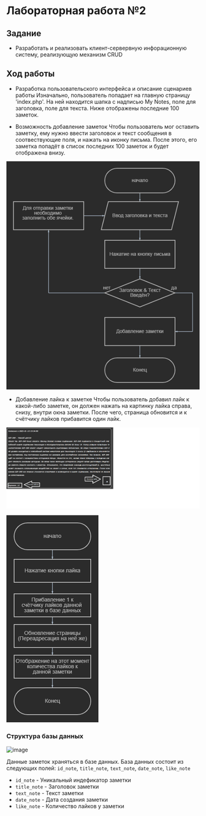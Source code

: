# Лабораторная работа №2
## Задание
* Разработать и реализовать клиент-сервервную инфорационную систему, реализующую механизм CRUD
## Ход работы
* Разработка пользовательского интерфейса и описание сценариев работы
Изначально, пользователь попадает на главную страницу 'index.php'. На ней находится шапка с надписью My Notes, поле для заголовка, поле для текста. Ниже отображены последние 100 заметок.

* Возможность добавление заметок
Чтобы пользователь мог оставить заметку, ему нужно ввести заголовок и текст сообщения в соотвествующие поля, и нажать на иконку письма. После этого, его заметка попадёт в список последних 100 заметок и будет отображена внизу.

![](https://github.com/ElDiabloDeCafe/lab2/blob/main/schemes/add_note.png)

* Добавление лайка к заметке
Чтобы пользователь добавил лайк к какой-либо заметке, он должен нажать на картинку лайка справа, снизу, внутри окна заметки. После чего, страница обновится и к счётчику лайков прибавится один лайк.

![](https://github.com/ElDiabloDeCafe/lab2/blob/main/schemes/ex_like.png)

![](https://github.com/ElDiabloDeCafe/lab2/blob/main/schemes/add_like.png)

### Структура базы данных

![image](https://user-images.githubusercontent.com/90632033/211561156-9461ee32-e399-44ef-9497-f3f7a9cdea52.png)

Данные заметок храняться в базе данных. База данных состоит из следующих полей: 
`id_note`, `title_note`, `text_note`, `date_note`, `like_note`

* `id_note` - Уникальный индефикатор заметки
* `title_note` - Заголовок заметки
* `text_note` - Текст заметки
* `date_note` - Дата создания заметки
* `like_note` - Количество лайков у заметки
